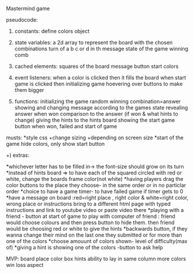 Mastermind game

pseudocode:

1) constants:
define colors object

2) state variables:
a 2d array to represent the board with the chosen combinations
turn of a b c or d in th message
state of the game
winning comb

3) cached elements:
squares of the board
message
button start
colors

4) event listeners:
when a color is clicked then it fills the board
when start game is clicked then initializing game
hoevering over buttons to make them bigger

5) functions:
initializing the game
random winning combination=answer
showing and changing message according to the games state
revealing answer when won
comparison to the answer (if won & what hints to change)
giving the hints to the hints board
showing the start game button when won, failed and start of game



musts:
*style css +change sizing +depending on screen size
*start of the game hide colors, only show start button

+) extras:

*whichever letter has to be filled in-> the font-size should grow on its turn
*instead of hints board => to have each of the squared circled with red or white, change the boards frame color(not white)
*having players drag the color buttons to the place they choose- in the same order or in no particlar order
*choice to have a game timer- to have failed game if timer gets to 0
*have a message on board :red=right place , right color  &   white=right color, wrong place or instructions bring to a different html page with typed instructions and link to youtube video or paste video there
*playing with a friend - button at start of game to play with computer of friend : friend would choose colours and then press button to hide them. then friend would be choosing red or white to give the hints
*backwards button, if they wanna change their mind on the last one they submitted or for more than one of the colors
*choose amouunt of colors shown- level of difficulty(max of)
*giving a hint is showing one of the colors -button to ask help

MVP:
board
place color box
hints
ability to lay in same column more colors
win loss aspect